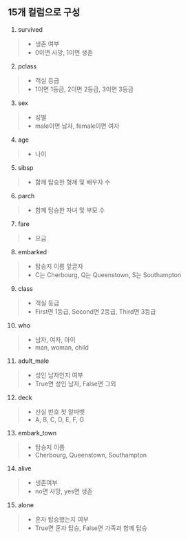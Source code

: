 ## 15개 컬럼으로 구성
1. survived
> - 생존 여부
> - 0이면 사망, 1이면 생존
2. pclass
> - 객실 등급
> - 1이면 1등급, 2이면 2등급, 3이면 3등급
3. sex
> - 성별
> - male이면 남자, female이면 여자
4. age
> - 나이
5. sibsp
> - 함께 탑승한 형제 및 배우자 수
6. parch
> - 함께 탑승한 자녀 및 부모 수
7. fare
> - 요금
8. embarked
> - 탑승지 이름 앞글자
> - C는 Cherbourg, Q는 Queenstown, S는 Southampton
9. class
> - 객실 등급
> - First면 1등급, Second면 2등급, Third면 3등급
10. who
> - 남자, 여자, 아이
> - man, woman, child
11. adult_male
> - 성인 남자인지 여부
> - True면 성인 남자, False면 그외
12. deck
> - 선실 번호 첫 알파벳
> - A, B, C, D, E, F, G
13. embark_town
> - 탑승지 이름
> - Cherbourg, Queenstown, Southampton
14. alive
> - 생존여부
> - no면 사망, yes면 생존
15. alone
> - 혼자 탑승했는지 여부
> - True면 혼자 탑승, False면 가족과 함께 탑승
